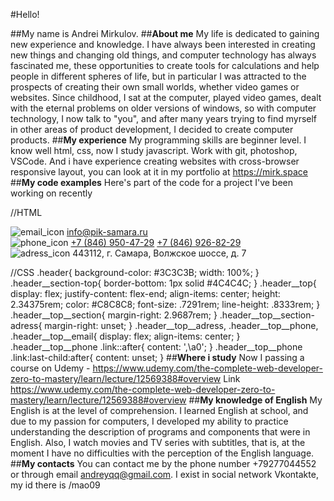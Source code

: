 
  #Hello!

 ##My name is Andrei Mirkulov.
  ##**About me**
 My life is dedicated to gaining new experience and knowledge. I have always been interested in creating new things and changing old things, and computer technology has always fascinated me, these opportunities to create tools for calculations and help people in different spheres of life, but in particular I was attracted to the prospects of creating their own small worlds, whether video games or websites.
 Since childhood, I sat at the computer, played video games, dealt with the eternal problems on older versions of windows, so with computer technology, I now talk to "you", and after many years trying to find myrself in other areas of product development, I decided to create  computer products.
  ##**My experience**
 My programming skills are beginner level. I know well html, css, now I study javascript. Work with git, photoshop, VSCode. 
 And i have experience creating websites with cross-browser responsive layout, you can look at it in my portfolio at https://mirk.space
  ##**My code examples**
 Here's part of the code for a project I've been working on recently

//HTML
    <div class="header__section header__section-top">
      <div class="container--main">
        <div class="header__top">
          <div class="header__top__section header__top__section-email">
            <div class="header__top__email">
              <img class="icon icon--email" src="../Buderus/img/icons/email_icon.svg" alt="email_icon" />
              <a class="link link--email" href="mailto:info@pik-samara.ru">info@pik-samara.ru</a>
            </div>
          </div>
          <div class="header__top__section header__top__section-phone">
            <div class="header__top__phone">
              <img class="icon icon--phone" src="../Buderus/img/icons/phone_icon.svg" alt="phone_icon" />
              <a class="link link--phone" href="tel:78469504729">+7 (846) 950-47-29</a>
              <a class="link link--phone" href="tel:78469268229">+7 (846) 926-82-29</a>
            </div>
          </div>
          <div class="header__top__section header__top__section-adress">
            <div class="header__top__adress">
              <img class="icon icon--adress" src="../Buderus/img/icons/adress_icon.svg" alt="adress_icon" />
              443112, г. Самара, Волжское шоссе, д. 7
            </div>
          </div>
        </div>
      </div>
    </div>

//CSS
  .header{
    background-color: #3C3C3B;
    width: 100%;
  }
  .header__section-top{
    border-bottom: 1px solid #4C4C4C;
  }
  .header__top{
    display: flex;
    justify-content: flex-end;
    align-items: center;
    height: 2.34375rem;
    color: #C8C8C8;
    font-size: .7291rem;
    line-height: .8333rem;
  }
  .header__top__section{
    margin-right: 2.9687rem;
  }
  .header__top__section-adress{
    margin-right: unset;
  }
  .header__top__adress,
  .header__top__phone,
  .header__top__email{
    display: flex;
    align-items: center;
  }
  .header__top__phone .link::after{
    content: ',\a0';
  }
  .header__top__phone .link:last-child:after{
    content: unset;
  }
  ##**Where i study**
  Now I passing a course on Udemy - https://www.udemy.com/the-complete-web-developer-zero-to-mastery/learn/lecture/12569388#overview
  Link https://www.udemy.com/the-complete-web-developer-zero-to-mastery/learn/lecture/12569388#overview
  ##**My knowledge of English**
  My English is at the level of comprehension. I learned English at school, and due to my passion for computers, I developed my ability to practice understanding the description of programs and components that were in English. Also, I watch movies and TV series with subtitles, that is, at the moment I have no difficulties with the perception of the English language.
 ##**My contacts**
  You can contact me by the phone number +79277044552 or through email andreyqq@gmail.com. I exist in social network Vkontakte, my id there is /mao09